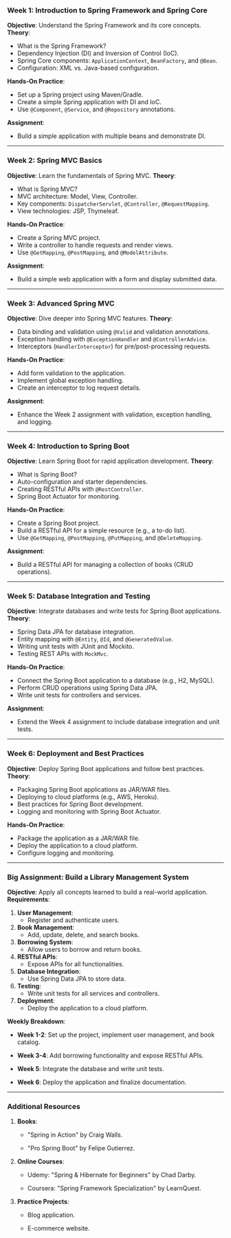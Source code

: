 ### **Week 1: Introduction to Spring Framework and Spring Core**

**Objective**: Understand the Spring Framework and its core concepts.
**Theory**:
- What is the Spring Framework?
- Dependency Injection (DI) and Inversion of Control (IoC).
- Spring Core components: `ApplicationContext`, `BeanFactory`, and `@Bean`.
- Configuration: XML vs. Java-based configuration.

**Hands-On Practice**:
- Set up a Spring project using Maven/Gradle.
- Create a simple Spring application with DI and IoC.
- Use `@Component`, `@Service`, and `@Repository` annotations.

**Assignment**:
- Build a simple application with multiple beans and demonstrate DI.
---
### **Week 2: Spring MVC Basics**
**Objective**: Learn the fundamentals of Spring MVC.
**Theory**:
- What is Spring MVC?
- MVC architecture: Model, View, Controller.
- Key components: `DispatcherServlet`, `@Controller`, `@RequestMapping`.
- View technologies: JSP, Thymeleaf.

**Hands-On Practice**:
- Create a Spring MVC project.
- Write a controller to handle requests and render views.
- Use `@GetMapping`, `@PostMapping`, and `@ModelAttribute`.

**Assignment**:
- Build a simple web application with a form and display submitted data.
---
### **Week 3: Advanced Spring MVC**
**Objective**: Dive deeper into Spring MVC features.
**Theory**:
- Data binding and validation using `@Valid` and validation annotations.
- Exception handling with `@ExceptionHandler` and `@ControllerAdvice`.
- Interceptors (`HandlerInterceptor`) for pre/post-processing requests.

**Hands-On Practice**:
- Add form validation to the application.
- Implement global exception handling.
- Create an interceptor to log request details.

**Assignment**:
- Enhance the Week 2 assignment with validation, exception handling, and logging.

---
### **Week 4: Introduction to Spring Boot**
**Objective**: Learn Spring Boot for rapid application development.
**Theory**:
- What is Spring Boot?
- Auto-configuration and starter dependencies.
- Creating RESTful APIs with `@RestController`.
- Spring Boot Actuator for monitoring.

**Hands-On Practice**:
- Create a Spring Boot project.
- Build a RESTful API for a simple resource (e.g., a to-do list).
- Use `@GetMapping`, `@PostMapping`, `@PutMapping`, and `@DeleteMapping`.

**Assignment**:
- Build a RESTful API for managing a collection of books (CRUD operations).

---
### **Week 5: Database Integration and Testing**
**Objective**: Integrate databases and write tests for Spring Boot applications.
**Theory**:
- Spring Data JPA for database integration.
- Entity mapping with `@Entity`, `@Id`, and `@GeneratedValue`.
- Writing unit tests with JUnit and Mockito.
- Testing REST APIs with `MockMvc`.

**Hands-On Practice**:
- Connect the Spring Boot application to a database (e.g., H2, MySQL).
- Perform CRUD operations using Spring Data JPA.
- Write unit tests for controllers and services.

**Assignment**:
- Extend the Week 4 assignment to include database integration and unit tests.

---
### **Week 6: Deployment and Best Practices**
**Objective**: Deploy Spring Boot applications and follow best practices.
**Theory**:
- Packaging Spring Boot applications as JAR/WAR files.
- Deploying to cloud platforms (e.g., AWS, Heroku).
- Best practices for Spring Boot development.
- Logging and monitoring with Spring Boot Actuator.

**Hands-On Practice**:
- Package the application as a JAR/WAR file.
- Deploy the application to a cloud platform.
- Configure logging and monitoring.

---
### **Big Assignment: Build a Library Management System**

**Objective**: Apply all concepts learned to build a real-world application.
**Requirements**:
1. **User Management**:
    - Register and authenticate users.
2. **Book Management**:
    - Add, update, delete, and search books.
3. **Borrowing System**:
    - Allow users to borrow and return books.
4. **RESTful APIs**:
    - Expose APIs for all functionalities.
5. **Database Integration**:
    - Use Spring Data JPA to store data.
6. **Testing**:
    - Write unit tests for all services and controllers.
7. **Deployment**:
    - Deploy the application to a cloud platform.

**Weekly Breakdown**:

- **Week 1-2**: Set up the project, implement user management, and book catalog.
    
- **Week 3-4**: Add borrowing functionality and expose RESTful APIs.
    
- **Week 5**: Integrate the database and write unit tests.
    
- **Week 6**: Deploy the application and finalize documentation.
    

---

### **Additional Resources**

1. **Books**:
    
    - "Spring in Action" by Craig Walls.
        
    - "Pro Spring Boot" by Felipe Gutierrez.
        
2. **Online Courses**:
    
    - Udemy: "Spring & Hibernate for Beginners" by Chad Darby.
        
    - Coursera: "Spring Framework Specialization" by LearnQuest.
        
3. **Practice Projects**:
    
    - Blog application.
        
    - E-commerce website.